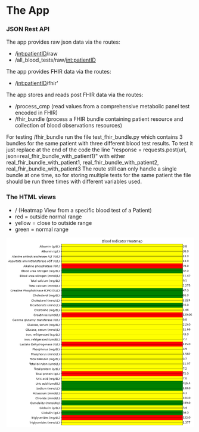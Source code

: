 # The App

### JSON Rest API

The app provides raw json data via the routes:

- /<int:patientID>/raw   
- /all_blood_tests/raw/<int:patientID> 

The app provides FHIR data via the routes:

- /<int:patientID>/fhir'  


The app stores and reads post FHIR data via the routes: 

- /process_cmp  (read values from a comprehensive metabolic panel test encoded in FHIR)
- /fhir_bundle  (process a FHIR bundle containing patient resource and collection of blood observations resources)

For testing /fhir_bundle run the file test_fhir_bundle.py which contains 3 bundles for the same patient with three different blood test results. To test it just replace at the end of the code the line "response = requests.post(url, json=real_fhir_bundle_with_patient1)" with either real_fhir_bundle_with_patient1, real_fhir_bundle_with_patient2, real_fhir_bundle_with_patient3
The route still can only handle a single bundle at one time, so for storing multiple tests for the same patient the file should be run three times with different variables used.


### The HTML views

- / (Heatmap View from a specific blood test of a Patient)
- red = outside normal range
- yellow = close to outside range
- green = normal range
  
![Alt Text](heatmap3.png)
